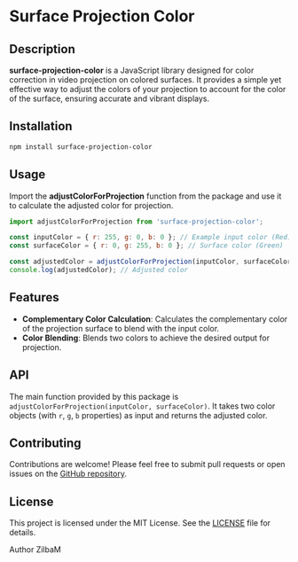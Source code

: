 # Surface Projection Color
## Description
**surface-projection-color** is a JavaScript library designed for color correction in video projection on colored surfaces. It provides a simple yet effective way to adjust the colors of your projection to account for the color of the surface, ensuring accurate and vibrant displays.

## Installation
```bash
npm install surface-projection-color
```
## Usage
Import the **adjustColorForProjection** function from the package and use it to calculate the adjusted color for projection.

```javascript
import adjustColorForProjection from 'surface-projection-color';

const inputColor = { r: 255, g: 0, b: 0 }; // Example input color (Red)
const surfaceColor = { r: 0, g: 255, b: 0 }; // Surface color (Green)

const adjustedColor = adjustColorForProjection(inputColor, surfaceColor);
console.log(adjustedColor); // Adjusted color
```
## Features
- **Complementary Color Calculation**: Calculates the complementary color of the projection surface to blend with the input color.
- **Color Blending**: Blends two colors to achieve the desired output for projection.
## API
The main function provided by this package is `adjustColorForProjection(inputColor, surfaceColor)`. It takes two color objects (with `r`, `g`, `b` properties) as input and returns the adjusted color.

## Contributing
Contributions are welcome! Please feel free to submit pull requests or open issues on the [GitHub repository](https://github.com/ZilbaM/surface-projection-color).

## License
This project is licensed under the MIT License. See the [LICENSE](https://github.com/ZilbaM/surface-projection-color/blob/main/LICENSE) file for details.

Author
ZilbaM

